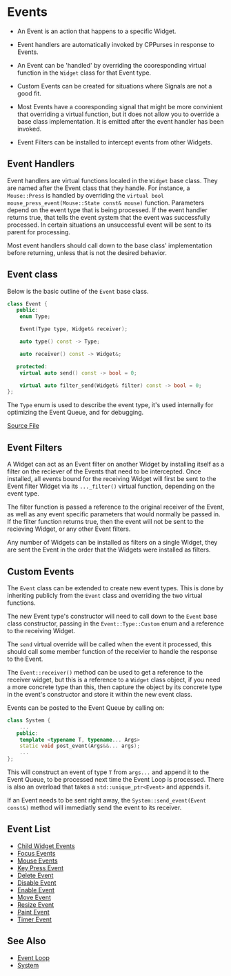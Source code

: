 # Events

- An Event is an action that happens to a specific Widget.

- Event handlers are automatically invoked by CPPurses in response to Events.

- An Event can be 'handled' by overriding the cooresponding virtual function in
  the `Widget` class for that Event type.

- Custom Events can be created for situations where Signals are not a good fit.

- Most Events have a cooresponding signal that might be more convinient that
  overriding a virtual function, but it does not allow you to override a base
  class implementation. It is emitted after the event handler has been invoked.

- Event Filters can be installed to intercept events from other Widgets.

## Event Handlers

Event handlers are virtual functions localed in the `Widget` base class. They
are named after the Event class that they handle. For instance, a `Mouse::Press`
is handled by overriding the `virtual bool mouse_press_event(Mouse::State const&
mouse)` function.  Parameters depend on the event type that is being processed.
If the event handler returns true, that tells the event system that the event
was successfully processed. In certain situations an unsuccessful event will be
sent to its parent for processing.

Most event handlers should call down to the base class' implementation before
returning, unless that is not the desired behavior.

## Event class

Below is the basic outline of the `Event` base class.

```cpp
class Event {
   public:
    enum Type;

    Event(Type type, Widget& receiver);

    auto type() const -> Type;

    auto receiver() const -> Widget&;

   protected:
    virtual auto send() const -> bool = 0;

    virtual auto filter_send(Widget& filter) const -> bool = 0;
};
```

The `Type` enum is used to describe the event type, it's used internally for
optimizing the Event Queue, and for debugging.

[Source File](../../include/cppurses/system/event.hpp)

## Event Filters

A Widget can act as an Event filter on another Widget by installing itself as a
filter on the reciever of the Events that need to be intercepted. Once
installed, all events bound for the receiving Widget will first be sent to the
Event filter Widget via its `..._filter()` virtual function, depending on the
event type.

The filter function is passed a reference to the original receiver of the Event,
as well as any event specific parameters that would normally be passed in. If
the filter function returns true, then the event will not be sent to the
recieving Widget, or any other Event filters.

Any number of Widgets can be installed as filters on a single Widget, they are
sent the Event in the order that the Widgets were installed as filters.

## Custom Events

The `Event` class can be extended to create new event types. This is done by
inheriting publicly from the `Event` class and overriding the two virtual
functions.

The new Event type's constructor will need to call down to the `Event` base
class constructor, passing in the `Event::Type::Custom` enum and a reference to
the receiving Widget.

The `send` virtual override will be called when the event it processed, this
should call some member function of the receivier to handle the response to the
Event.

The `Event::receiver()` method can be used to get a reference to the
receiver widget, but this is a reference to a `Widget` class object, if you need
a more concrete type than this, then capture the object by its concrete type in
the event's constructor and store it within the new event class.

Events can be posted to the Event Queue by calling on:

```cpp
class System {
    ...
   public:
    template <typename T, typename... Args>
    static void post_event(Args&&... args);
    ...
};
```

This will construct an event of type `T` from `args...` and append it to the
Event Queue, to be processed next time the Event Loop is processed. There is
also an overload that takes a `std::unique_ptr<Event>` and appends it.

If an Event needs to be sent right away, the `System::send_event(Event const&)`
method will immediatly send the event to its receiver.

## Event List

- [Child Widget Events](events/child-widget-events.md)
- [Focus Events](events/focus-events.md)
- [Mouse Events](events/mouse-events.md)
- [Key Press Event](events/key-press-event.md)
- [Delete Event](events/delete-event.md)
- [Disable Event](events/disable-event.md)
- [Enable Event](events/enable-event.md)
- [Move Event](events/move-event.md)
- [Resize Event](events/resize-event.md)
- [Paint Event](events/paint-event.md)
- [Timer Event](events/timer-event.md)

## See Also
- [Event Loop](event-loop.md)
- [System](system.md)

